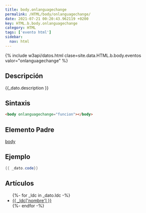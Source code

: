 ```yaml
---
title: body.onlanguagechange
permalink: /HTML/body/onlanguagechange/
date: 2021-07-21 00:20:43.962119 +0200
key: HTML.b.body.onlanguagechange
category: HTML
tags: ['evento html']
sidebar: 
  nav: html
---
```


{% include w3api/datos.html clase=site.data.HTML.b.body.eventos valor="onlanguagechange" %}

## Descripción
{{_dato.description }}

## Sintaxis
~~~html
<body onlanguagechange="funcion"></body>
~~~

## Elemento Padre
[body](/HTML/body/)

## Ejemplo
~~~java
{{ _dato.code}}
~~~

## Artículos
<ul>
{%- for _ldc in _dato.ldc -%}
   <li>
       <a href="{{_ldc['url'] }}">{{ _ldc['nombre'] }}</a>
   </li>
{%- endfor -%}
</ul>
